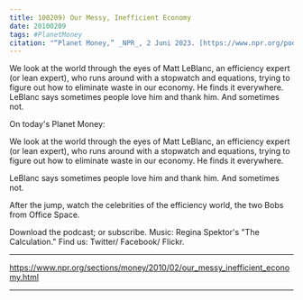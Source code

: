 ```yaml
---
title: 100209) Our Messy, Inefficient Economy
date: 20100209
tags: #PlanetMoney
citation: "“Planet Money,” _NPR_, 2 Juni 2023. [https://www.npr.org/podcasts/510289/planet-money](https://www.npr.org/podcasts/510289/planet-money) (diakses 4 Juni 2023)."
---
```


We look at the world through the eyes of Matt LeBlanc, an efficiency expert (or lean expert), who runs around with a stopwatch and equations, trying to figure out how to eliminate waste in our economy. He finds it everywhere. LeBlanc says sometimes people love him and thank him. And sometimes not.

On today's Planet Money:

We look at the world through the eyes of Matt LeBlanc, an efficiency expert (or lean expert), who runs around with a stopwatch and equations, trying to figure out how to eliminate waste in our economy. He finds it everywhere.

LeBlanc says sometimes people love him and thank him. And sometimes not.

After the jump, watch the celebrities of the efficiency world, the two Bobs from Office Space.

Download the podcast; or subscribe. Music: Regina Spektor's "The Calculation." Find us: Twitter/ Facebook/ Flickr.

----

https://www.npr.org/sections/money/2010/02/our_messy_inefficient_economy.html



----
